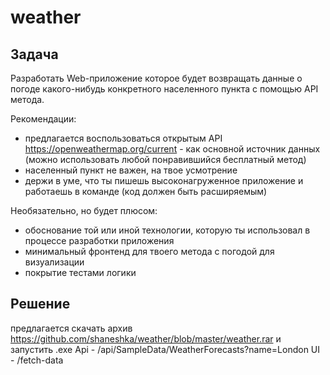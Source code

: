 # weather

## Задача

Разработать Web-приложение которое будет возвращать данные о погоде какого-нибудь конкретного населенного пункта с помощью API метода.

Рекомендации:
- предлагается воспользоваться открытым API https://openweathermap.org/current - как основной источник данных (можно использовать любой понравившийся бесплатный метод) 
- населенный пункт не важен, на твое усмотрение
- держи в уме, что ты пишешь высоконагруженное приложение и работаешь в команде (код должен быть расширяемым)

Необязательно, но будет плюсом:
- обоснование той или иной технологии, которую ты использовал в процессе разработки приложения
- минимальный фронтенд для твоего метода с погодой для визуализации
- покрытие тестами логики

## Решение

предлагается скачать архив https://github.com/shaneshka/weather/blob/master/weather.rar и запустить .exe
Api - /api/SampleData/WeatherForecasts?name=London
UI - /fetch-data
